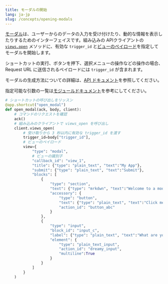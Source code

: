 ```yaml
---
title: モーダルの開始
lang: ja-jp
slug: /concepts/opening-modals
---
```


<a href="/surfaces/modals">モーダル</a>は、ユーザーからのデータの入力を受け付けたり、動的な情報を表示したりするためのインターフェイスです。組み込みの APIクライアントの <a href="/reference/methods/views.open/">`views.open`</a> メソッドに、有効な `trigger_id` と<a href="/reference/interaction-payloads/view-interactions-payload/#view_submission">ビューのペイロード</a>を指定してモーダルを開始します。

ショートカットの実行、ボタンを押下、選択メニューの操作などの操作の場合、Request URL に送信されるペイロードには `trigger_id` が含まれます。

モーダルの生成方法についての詳細は、<a href="/surfaces/modals#composing_views">API ドキュメント</a>を参照してください。

<span>指定可能な引数の一覧は<a href="https://docs.slack.dev/bolt-python/api-docs/slack_bolt/kwargs_injection/args.html">モジュールドキュメント</a>を参考にしてください。</span>

```python
# ショートカットの呼び出しをリッスン
@app.shortcut("open_modal")
def open_modal(ack, body, client):
    # コマンドのリクエストを確認
    ack()
    # 組み込みのクライアントで views_open を呼び出し
    client.views_open(
        # 受け取りから 3 秒以内に有効な trigger_id を渡す
        trigger_id=body["trigger_id"],
        # ビューのペイロード
        view={
            "type": "modal",
            # ビューの識別子
            "callback_id": "view_1",
            "title": {"type": "plain_text", "text":"My App"},
            "submit": {"type": "plain_text", "text":"Submit"},
            "blocks": [
                {
                    "type": "section",
                    "text": {"type": "mrkdwn", "text":"Welcome to a modal with _blocks_"},
                    "accessory": {
                        "type": "button",
                        "text": {"type": "plain_text", "text":"Click me!"},
                        "action_id": "button_abc"
                    }
                },
                {
                    "type": "input",
                    "block_id": "input_c",
                    "label": {"type": "plain_text", "text":"What are your hopes and dreams?"},
                    "element": {
                        "type": "plain_text_input",
                        "action_id": "dreamy_input",
                        "multiline":True
                    }
                }
            ]
        }
    )
```
